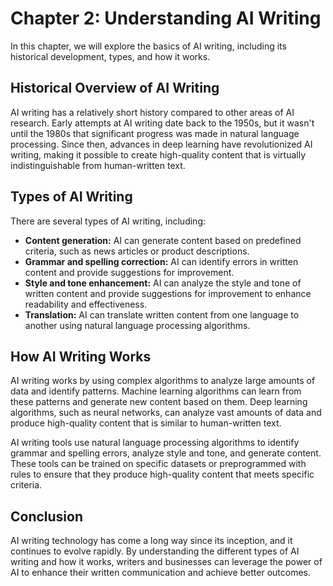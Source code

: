 Chapter 2: Understanding AI Writing
===================================

In this chapter, we will explore the basics of AI writing, including its historical development, types, and how it works.

Historical Overview of AI Writing
---------------------------------

AI writing has a relatively short history compared to other areas of AI research. Early attempts at AI writing date back to the 1950s, but it wasn't until the 1980s that significant progress was made in natural language processing. Since then, advances in deep learning have revolutionized AI writing, making it possible to create high-quality content that is virtually indistinguishable from human-written text.

Types of AI Writing
-------------------

There are several types of AI writing, including:

* **Content generation:** AI can generate content based on predefined criteria, such as news articles or product descriptions.
* **Grammar and spelling correction:** AI can identify errors in written content and provide suggestions for improvement.
* **Style and tone enhancement:** AI can analyze the style and tone of written content and provide suggestions for improvement to enhance readability and effectiveness.
* **Translation:** AI can translate written content from one language to another using natural language processing algorithms.

How AI Writing Works
--------------------

AI writing works by using complex algorithms to analyze large amounts of data and identify patterns. Machine learning algorithms can learn from these patterns and generate new content based on them. Deep learning algorithms, such as neural networks, can analyze vast amounts of data and produce high-quality content that is similar to human-written text.

AI writing tools use natural language processing algorithms to identify grammar and spelling errors, analyze style and tone, and generate content. These tools can be trained on specific datasets or preprogrammed with rules to ensure that they produce high-quality content that meets specific criteria.

Conclusion
----------

AI writing technology has come a long way since its inception, and it continues to evolve rapidly. By understanding the different types of AI writing and how it works, writers and businesses can leverage the power of AI to enhance their written communication and achieve better outcomes.
